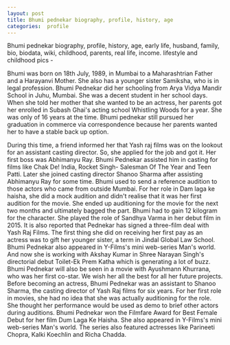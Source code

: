```yaml
---
layout: post
title: Bhumi pednekar biography, profile, history, age
categories:  profile
---
```


Bhumi pednekar biography, profile, history, age, early life, husband, family, bio, biodata, wiki, childhood, parents, real life, income. lifestyle and childhood pics -

Bhumi was born on 18th July, 1989, in Mumbai to a Maharashtrian Father and a Harayanvi Mother. She also has a younger sister Samiksha, who is in legal profession.
Bhumi Pednekar did her schooling from Arya Vidya Mandir School in Juhu, Mumbai. She was a decent student in her school days. When she told her mother that she wanted to be an actress, her parents got her enrolled in Subash Ghai's acting school Whistling Woods for a year. She was only of 16 years at the time. Bhumi pednekar still pursued her graduation in commerce via correspondence because her parents wanted her to have a stable back up option.

 <amp-img  src="{{ site.baseurl }}/images/bhumi.jpg"  layout="responsive"  width="400px"   height="400px"  ></amp-img>  

 
During this time, a friend informed her that Yash raj films was on the lookout for an assistant casting director. So, she applied for the job and got it.  Her first boss was Abhimanyu Ray. Bhumi Pednekar assisted him in casting for films like Chak De! India, Rocket Singh- Salesman Of The Year and Teen Patti. Later she joined casting director Shanoo Sharma after assisting Abhimanyu Ray for some time. Bhumi used to send a reference audition to those actors who came from outside Mumbai. 
For her role in Dam laga ke haisha, she did a mock audition and didn't realise that it was her first audition for the movie. She ended up auditioning for the movie for the next two months and ultimately bagged the part. Bhumi had to gain 12 kilogram for the character. She played the role of Sandhya Varma in her debut film in 2015. It is also reported that Pednekar has signed a three-film deal with Yash Raj Films.
The first thing she did on receiving her first pay as an actress was to gift her younger sister, a term in Jindal Global Law School. Bhumi Pednekar also appeared in Y-Films's mini web-series Man's world. 
And now she is working with Akshay Kumar in Shree Narayan Singh's directorial debut Toilet-Ek Prem Katha which is generating a lot of buzz. Bhumi Pednekar will also be seen in a movie with Ayushmann Khurrana, who was her first co-star. We wish her all the best for all her future projects.
Before becoming an actress, Bhumi Pednekar was an assistant to Shanoo Sharma, the casting director of Yash Raj films for six years. 
For her first role in movies, she had no idea that she was actually auditioning for the role. She thought her performance would be used as demo to brief other actors during auditions.
Bhumi Pednekar won the Filmfare Award for Best Female Debut for her film Dum Laga Ke Haisha.
She also appeared in Y-Films's mini web-series Man's world. The series also featured actresses like Parineeti Chopra, Kalki Koechlin and Richa Chadda.
 
 
 <amp-img  src="{{ site.baseurl }}/images/bhumi2.PNG"  layout="responsive"  width="509px"   height="498px"  ></amp-img>  
